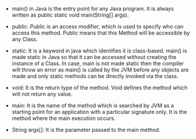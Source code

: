 -   main() in Java is the entry point for any Java program. It is always
written as public static void main(String\[\] args).

-   public: Public is an access modifier, which is used to specify who
can access this method. Public means that this Method will be
accessible by any Class.

-   static: It is a keyword in java which identifies it is class-based.
main() is made static in Java so that it can be accessed without
creating the instance of a Class. In case, main is not made static
then the compiler will throw an error as main() is called by the JVM
before any objects are made and only static methods can be directly
invoked via the class.

-   void: It is the return type of the method. Void defines the method
which will not return any value.

-   main: It is the name of the method which is searched by JVM as a
starting point for an application with a particular signature only.
It is the method where the main execution occurs.

-   String args\[\]: It is the parameter passed to the main method.